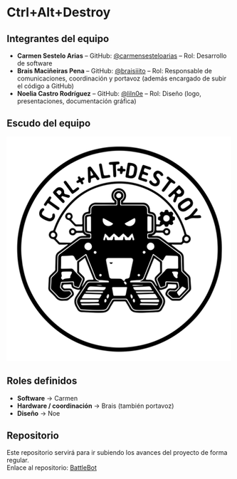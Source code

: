 # Ctrl+Alt+Destroy  

## Integrantes del equipo  
- **Carmen Sestelo Arias** – GitHub: [@carmensesteloarias](https://github.com/carmensesteloarias) – Rol: Desarrollo de software  
- **Brais Maciñeiras Pena** – GitHub: [@braisiiito](https://github.com/braisiiito) – Rol: Responsable de comunicaciones, coordinación y portavoz (además encargado de subir el código a GitHub)  
- **Noelia Castro Rodríguez** – GitHub: [@liln0e](https://github.com/liln0e) – Rol: Diseño (logo, presentaciones, documentación gráfica)  

## Escudo del equipo  
![Logo del equipo](assets/logo.svg)  

## Roles definidos  
- **Software** → Carmen  
- **Hardware / coordinación** → Brais (también portavoz)  
- **Diseño** → Noe  

## Repositorio  
Este repositorio servirá para ir subiendo los avances del proyecto de forma regular.  
Enlace al repositorio: [BattleBot](https://github.com/carmensesteloarias/BattleBot)
